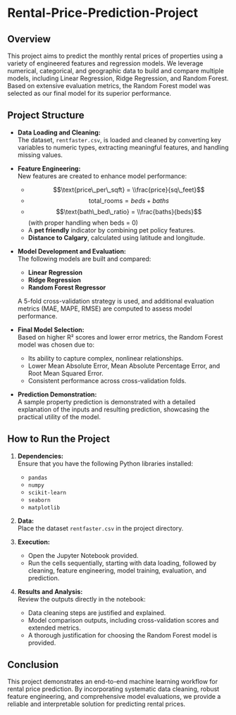 # Rental-Price-Prediction-Project


## Overview

This project aims to predict the monthly rental prices of properties using a variety of engineered features and regression models. We leverage numerical, categorical, and geographic data to build and compare multiple models, including Linear Regression, Ridge Regression, and Random Forest. Based on extensive evaluation metrics, the Random Forest model was selected as our final model for its superior performance.

## Project Structure

- **Data Loading and Cleaning:**  
  The dataset, `rentfaster.csv`, is loaded and cleaned by converting key variables to numeric types, extracting meaningful features, and handling missing values.

- **Feature Engineering:**  
  New features are created to enhance model performance:
  - $$\text{price\_per\_sqft} = \\frac{price}{sq\_feet}$$
  - $$\text{total\_rooms} = beds + baths$$
  - $$\text{bath\_bed\_ratio} = \\frac{baths}{beds}$$ (with proper handling when beds = 0)
  - A **pet friendly** indicator by combining pet policy features.
  - **Distance to Calgary**, calculated using latitude and longitude.

- **Model Development and Evaluation:**  
  The following models are built and compared:
  - **Linear Regression**
  - **Ridge Regression**
  - **Random Forest Regressor**
  
  A 5-fold cross-validation strategy is used, and additional evaluation metrics (MAE, MAPE, RMSE) are computed to assess model performance.

- **Final Model Selection:**  
  Based on higher R² scores and lower error metrics, the Random Forest model was chosen due to:
  - Its ability to capture complex, nonlinear relationships.
  - Lower Mean Absolute Error, Mean Absolute Percentage Error, and Root Mean Squared Error.
  - Consistent performance across cross-validation folds.

- **Prediction Demonstration:**  
  A sample property prediction is demonstrated with a detailed explanation of the inputs and resulting prediction, showcasing the practical utility of the model.

## How to Run the Project

1. **Dependencies:**  
   Ensure that you have the following Python libraries installed:
   - `pandas`
   - `numpy`
   - `scikit-learn`
   - `seaborn`
   - `matplotlib`

2. **Data:**  
   Place the dataset `rentfaster.csv` in the project directory.

3. **Execution:**  
   - Open the Jupyter Notebook provided.
   - Run the cells sequentially, starting with data loading, followed by cleaning, feature engineering, model training, evaluation, and prediction.

4. **Results and Analysis:**  
   Review the outputs directly in the notebook:
   - Data cleaning steps are justified and explained.
   - Model comparison outputs, including cross-validation scores and extended metrics.
   - A thorough justification for choosing the Random Forest model is provided.



## Conclusion

This project demonstrates an end-to-end machine learning workflow for rental price prediction. By incorporating systematic data cleaning, robust feature engineering, and comprehensive model evaluations, we provide a reliable and interpretable solution for predicting rental prices.
